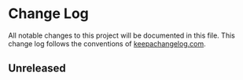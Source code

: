 # Change Log
All notable changes to this project will be documented in this file. This change log follows the conventions of [keepachangelog.com](http://keepachangelog.com/).

## Unreleased

